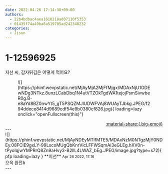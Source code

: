 ```yaml
---
date: 2022-04-26 17:14:38+09:00
authors:
  - 22b4bdbac4aea1610218ad07110f5353
  - 01435f74a49ba8a519705ad242348232
categories:
  - Jisun
---
```


# 1-12596925

<div class="post-container" markdown="1">
<div class="content-container md-sidebar__scrollwrap" markdown="1">

지선 씨, 감자튀김은 어떻게 먹어요?
<figure markdown="1">
![](https://phinf.wevpstatic.net/MjAyMjA2MjFfMjgx/MDAxNjU1ODEwNDg3NTkz.8unzLCabDbq1N4utVTZOkTgdWA1tejojPsmSivwbeR0g.B-e8aYd8BZ0nwYt5_gT5PSQZMJlUDWFVAj8WUAyTJbkg.JPEG/f294ddece8414d9689cdf54e9b0380cf826.jpg){ loading=lazy onclick="openFullscreen(this)"}
</figure>


</div>
</div>

<div style="text-align: right;" markdown="1">
<a href="https://weverse.io/fromis9/fanpost/1-12596925" style="text-align: right;">:material-share:{.big-emoji}</a>
</div>
---

<div class="comments-container md-sidebar__scrollwrap" markdown="1">
<div class="comment" markdown="1">
<div class='id-container' markdown="1">
![](https://phinf.wevpstatic.net/MjAyNDEyMTlfMTE5/MDAxNzM0NTgzMjY0NDEy.08FClE9gxLY-99LscoMUgQbKnrVicLFFWSqmAi3eGLEg.hXV0n-tPyoIqjwYMPRrQ8Zn9aHvy3-B2llL4LWAZ_bEg.JPEG/image.jpg?type=s72){ pfp loading=lazy }
**<span class="artist">지선</span>** <small>Apr 26 2022, 17:16</small><br>
</div>
<div class='comment-body' markdown="1">
으윽 완전b
</div>
</div>
</div>
---

